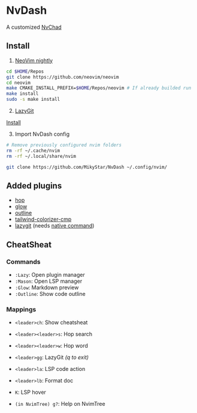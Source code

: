 # NvDash

A customized [NvChad](https://nvchad.com)

## Install

1. [NeoVim nightly](https://github.com/neovim/neovim/blob/master/BUILD.md#quick-start)

```sh
cd $HOME/Repos
git clone https://github.com/neovim/neovim
cd neovim
make CMAKE_INSTALL_PREFIX=$HOME/Repos/neovim # If already builded run 'make distclean'
make install
sudo -s make install
```

2. [LazyGit](https://github.com/jesseduffield/lazygit)

[Install](https://github.com/jesseduffield/lazygit?tab=readme-ov-file#binary-releases)

3. Import NvDash config

```sh
# Remove previously configured nvim folders
rm -rf ~/.cache/nvim
rm -rf ~/.local/share/nvim

git clone https://github.com/MikyStar/NvDash ~/.config/nvim/
```

## Added plugins

- [hop](https://github.com/smoka7/hop.nvim)
- [glow](https://github.com/ellisonleao/glow.nvim)
- [outline](https://github.com/hedyhli/outline.nvim)
- [tailwind-colorizer-cmp](https://github.com/roobert/tailwindcss-colorizer-cmp.nvim)
- [lazygit](https://github.com/kdheepak/lazygit.nvim) (needs [native command](https://github.com/jesseduffield/lazygit?tab=readme-ov-file#ubuntu))

## CheatSheat

### Commands

- `:Lazy`: Open plugin manager
- `:Mason`: Open LSP manager
- `:Glow`: Markdown preview
- `:Outline`: Show code outline

### Mappings

- `<leader>ch`: Show cheatsheat

- `<leader><leader>s`: Hop search
- `<leader><leader>w`: Hop word

- `<leader>gg`: LazyGit _(q to exit)_

- `<leader>la`: LSP code action
- `<leader>lb`: Format doc
- `K`: LSP hover

- `(in NvimTree) g?`: Help on NvimTree
